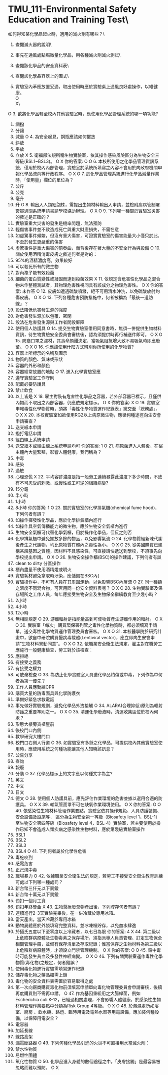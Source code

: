 # TMU_111-Environmental Safety Education and Training Test\

如何得知某化學品起火時，適用的滅火劑有哪些？\
1. 查閱滅火器的說明\
2. 事先在通風處點燃微量化學品，用各種滅火劑滅火測試\
3. 查閱該化學品的安全資料表\
4. 查閱該化學品容器上的圖式\

2. 實驗室內苯應放置妥適，取出使用時應於實驗桌上通風良好處操作，以維健康。\
O\
X\

O 3. 	欲將化學品轉至校內其他實驗室時，應使用化學品管理系統的哪一項功能?
1. 調撥
2. 分讓
3. 減量
O 4. 	為安全起見，鋼瓶應該如何擺放
1. 斜放
2. 平放
3. 立放
X 5. 	衛福部法規所稱生物實驗室，依其操作感染風險區分為生物安全三等級(BSL1~BSL3)。
O
X
你的答案: O
O 6. 	本校所使用之化學品管理資訊系統，僅用於校內內部管理，實驗室於系統所填寫之內容不會用於向政府機關申報化學品流向等行政程序。
O
X
O 7. 	於化學品管理系統進行化學品減量作業時，「使用量」欄位的單位為？
1. 公斤
2. 公克
3. 毫升
4. 升
O 8. 	輸出入人類細胞株，需提出生物材料輸出入申請，並檢附疾病管制署簽審通關系統申請書請學校協助辦理。
O
X
O 9. 	下列哪一種關於實驗室災害的敘述是正確的？
1. 實驗室重大災害的發生是機率問題，無法預防
2. 輕傷害事件並不致造成死亡與重大財產損失，不需在意
3. 如虛驚事件頻繁，但沒有重大傷害，可證實實驗室的傷害能量大小僅只於此，不至於發生更嚴重的傷害
4. 虛驚事件是重大傷害的前奏曲，而背後存在著大量的不安全行為與設備
O 10. 	關於使用酒精消毒皮膚之敘述何者是對的：
1. 95%的酒精濃度高，效果較好
2. 可以殺死所有的微生物
3. 對內孢子能有效殺菌
4. 細菌的蛋白質變性或凝固而達到殺菌效果
X 11. 	依規定含危害性化學品之混合物未作整體測試者，其物理危害性視同具有該成分之物理危害性。
O
X
你的答案: 未作答
O 12. 	皮膚如遭遇硫酸噴濺，絕不可用清水沖洗，以免硫酸放射灼傷皮膚。
O
X
O 13. 	下列各種危害預防措施中，何者被稱為「最後一道防線」？
1. 設法降低危害發生源的強度
2. 對危害發生源加以包覆、密閉
3. 設法在危害發生源與工作者間設屏障
4. 使用個人防護具
O 14. 	提交生物實驗室借用同意書時，無須一併提供生物材料資訊，待生物實驗安全委員會審核後，認為須提供時再行補送件即可。
O
X
O 15. 	防塵口罩之濾材，其壽命頗難決定，當吸氣阻抗增大致不易吸氣時即應廢棄。
O
X
O 16. 	你應該使用什麼方式辨別你所使用的化學物質?
1. 容器上所標示的名稱及圖示
2. 物質的顏色、氣味或形狀
3. 容器的外形和顏色
4. 容器經常放置的地點
O 17. 	進入化學實驗室應
1. 遵守實驗室工作守則
2. 配戴必要防護具
3. 禁止飲食
4. 以上皆是
X 18. 	雇主對裝有危害性化學品之容器，若外部容器已標示，且僅供內襯而不取出之內部容器，仍應依規定標示。
O
X
你的答案: X
O 19. 	實驗室申報毒性化學物質時，須將「毒性化學物質運作紀錄表」繳交至「總務處」。
O
X
X 20. 	本校實驗室如欲使用RG2以上病原微生物，應循何種途徑向生安會申請審查？
1. 送交紙本申請
2. 撥打電話申請
3. 經由線上系統申請
4. 送交紙本或經由線上系統申請均可
你的答案: 1
O 21. 	病原菌進入人體後，在宿主體內大量繁殖，影響人體健康，我們稱為？
1. 中毒
2. 感染
3. 過敏
4. 心理恐慌
X 22. 	平均容許濃度是指一般勞工連續暴露此濃度下多少時問，不致有不可忍受的刺激、或慢性或工可逆的組織病變?
1. 15分鐘
2. 半小時
3. 1小時
4. 8小時
你的答案: 1
O 23. 	關於實驗室的化學排氣櫃(chemical fume hood)，下列何者有誤？
1. 如操作揮發性化學品，應於化學排氣櫃內進行
2. 如操作具空氣傳播能力的微生物，應於生物安全氣櫃內進行
3. 生物安全氣櫃可代替化學氣櫃，用於操作化學品，但反之則否
4. 化學排氣櫃中避免擺放多餘的物品，以免影響氣流
O 24. 	化學物質經新陳代謝後產生之代謝物，均比原物質在體內之毒性為小。
O
X
O 25. 	從美國購買已建構某段基因之質體，因材料不具感染性，可直接請快遞送到學校，不須事先向學校提出申請。
O
X
O 26. 	生物安全操作櫃(BSC)的操作建議，下列何者有誤
1. clean to dirty 分區操作
2. 櫃內盡量不使用酒精燈或明火
3. 實驗耗材避免拿取時汙染，應儲備在BSC內(
4. 實驗操作中，不可有人員在其周圍走動，以免影響BSC內層流
O 27. 	同一種類之濃度不同混合物，可否用同一份安全資料表呢？
O
X
O 28. 	生物實驗室及保存場所之工作人員，每年應接受生物安全及生物保全繼續教育至少幾小時？
1. 2小時
2. 4小時
3. 12小時
4. 無相關規定
O 29. 	游離輻射是指能量高到可使物質產生游離作用的輻射。
O
X
O 30. 	實驗室「每次」購買環保署列管之毒性化學物質時，都必須填寫申請單，送交毒性化學物質運作管理委員會審核。
O
X
O 31. 	本校醫學院於研究計畫中，欲自中研院購買慢病毒載體(Lentiviral vector)，應立即向生安會申請”生物材料異動同意”。
O
X
O 32. 	依職業安全衛生法規定，雇主對在職勞工應施行一般健康檢查，勞工對於該檢查：
1. 應拒絕
2. 有接受之義務
3. 有接受之權力
4. 可放棄檢查
O 33. 	為防止化學實驗室人員遭化學品灼傷或中毒，下列作為中何者為第一優先？
1. 工作人員應勤練CPR
2. 購買大量的防毒面具與化學防護衣
3. 準備好緊急求救電話
4. 事先做好實驗規劃，避免化學品外洩接觸
O 34. 	ALARA(合理抑低)原則為輻射防護之重要準則之一。
O
X
O 35. 	清運化學廢液時，清運收集區位於校內何處？
1. 形態大樓旁貨櫃屋前
2. 後校門口內側
3. 教學研究大樓門口
4. 校門口右側人行道
O 36. 	如實驗室有多餘之化學品，可提供校內其他實驗室使用時，應使用系統之何種功能讓其他人知曉該訊息？
1. 公告分享
2. 查詢
3. 報廢
4. 分裝
O 37. 	化學品標示上的文字應以何種文字為主?
1. 英文
2. 中文
3. 日文
4. 德文
O 38. 	使用個人防護具前，應先評估作業環境的危害並據以選用合適的防護具。
O
X
X 39. 	輸氣管面罩不可在缺氧作業環境使用。
O
X
你的答案: O
O 40. 	依感染性生物材料管理作業要點，實驗室依其操作規範、人員防護裝備、安全設備及設施等， 區分為生物安全第一等級（Biosafety level 1，BSL-1）至生物安全第四等級（Biosafety level 4，BSL-4）實驗室，若主要使用於操作已知不會造成人類疾病之感染性生物材料，應於第幾級實驗室操作
1. BSL1
2. BSL2
3. BSL3
4. BSL4
O 41. 	下列何者屬於化學性危害
1. 毒蛇咬到
2. 感電危害
3. 正己烷中毒
4. 職場暴力
O 42. 	依據職業安全衛生法的規定，若勞工不接受安全衛生教育訓練可處以下列哪一種處罰？
1. 新台幣三仟元以下罰鍰
2. 新台幣十萬元以下罰鍰
3. 罰扣一個月工資
4. 罰扣年終獎金
X 43. 	生物醫療廢棄物產出後，下列貯存何者有誤？
1. 連續進行2-3天實驗完畢後，在一併冷藏於專用冰箱。
2. 當天產出，當天冷藏於專用冰箱
3. 動物屍體應於外袋填寫完整資料，並冰凍櫃貯存，以免血水肆逸
4. 於攝氏五度以下至零度以上冷藏者，以七日為限
你的答案: 4
X 44. 	第二級以上危險群病原體及生物毒素之保存場所，須指派專人負責管理、訂定生物保全相關管理手冊，並備有保存清單及存取紀錄；惟當保存之生物材料為第三級以上危險群病原體時，才須設立門禁管理機制。
O
X
你的答案: O
O 45. 	鉛中毒時可能發生貧血及多發性神經病變。
O
X
O 46. 	下列有關實驗室運作毒性化學物質(毒化物)之規定，何者錯誤？
1. 使用毒化物進行實驗需填寫運作紀錄
2. 儲存毒化物之藥品櫃需上鎖
3. 毒化物的安全資料表需置於容易取得之處
4. 第一次向廠商購買毒化物前須填寫申請單向毒化物管理委員會申請審核，後續再度購買則不需再申請。
O 47. 	作為基因重組用之大腸桿菌，例如Escherichia coli K-12，已經過相關處理，不會影響人體健康，於感染性生物材料管理作業要點中分類為Risk Group 4等級。
O
X
O 48. 	於潮濕處所如浴室、廚房 、飲水機、路燈、臨時用電及電熱水器等用電設備，應加裝何種設備，以保障用電安全？
1. 電容器
2. 加延長線
3. 線路高架
4. 漏電斷路器
O 49. 	下列何種化學品引進的火災不可直接用水當滅火劑：
1. 禁水性物質
2. 易燃性固體
3. 氧化性物質
O 50. 	化學品進入身體的數個途徑之中，「皮膚接觸」是最容易被忽略而難以預防。
O
X
